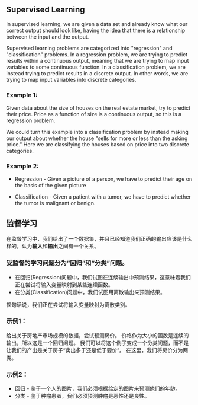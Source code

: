 ## Supervised Learning

In supervised learning, we are given a data set and already know what our correct output should look like, having the idea that there is a relationship between the input and the output.

Supervised learning problems are categorized into "regression" and "classification" problems. In a regression problem, we are trying to predict results within a continuous output, meaning that we are trying to map input variables to some continuous function. In a classification problem, we are instead trying to predict results in a discrete output. In other words, we are trying to map input variables into discrete categories.

### **Example 1**:

Given data about the size of houses on the real estate market, try to predict their price. Price as a function of size is a continuous output, so this is a regression problem.

We could turn this example into a classification problem by instead making our output about whether the house "sells for more or less than the asking price." Here we are classifying the houses based on price into two discrete categories.

### **Example 2**:

- Regression - Given a picture of a person, we have to predict their age on the basis of the given picture

- Classification - Given a patient with a tumor, we have to predict whether the tumor is malignant or benign.


## 监督学习

在监督学习中，我们给出了一个数据集，并且已经知道我们正确的输出应该是什么样的，认为**输入**和**输出**之间有一个关系。

### 受监督的学习问题分为“**回归**”和“**分类**”问题。
- 在回归(Regression)问题中，我们试图在连续输出中预测结果，这意味着我们正在尝试将输入变量映射到某些连续函数。
- 在分类(Classification)问题中，我们试图用离散输出来预测结果。

换句话说，我们正在尝试将输入变量映射为离散类别。

### **示例1**：

给出关于房地产市场规模的数据，尝试预测房价。
价格作为大小的函数是连续的输出，所以这是一个回归问题。
我们可以将这个例子变成一个分类问题，而不是让我们的产出是关于房子“卖出多于还是低于要价”。
在这里，我们将房价分为两类。

### **示例2**：

- 回归 - 鉴于一个人的图片，我们必须根据给定的图片来预测他们的年龄。
- 分类 - 鉴于肿瘤患者，我们必须预测肿瘤是恶性还是良性。